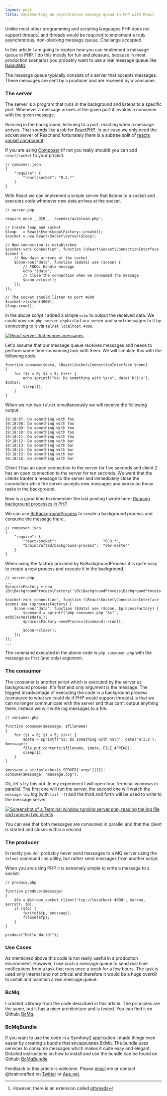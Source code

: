 ```yaml
---
layout: post
title: Implementing an asynchronous message queue in PHP with React
---
```


Unlike most other programming and scripting languages PHP does not support threads[^pthreads] and threads would be required to implement a truly asynchronous, non-blocking message queue. Challange accepted.

In this article I am going to explain how you can implement a message queue in PHP. I do this mostly for fun and pleasure, because in most production scenarios you probably want to use a real message queue like [RabbitMQ](http://www.rabbitmq.com).

The message queue typically consists of a server that accepts messages. These messages are sent by a producer and are received by a consumer.

### The server

The server is a program that runs in the background and listens to a specific port. Whenever a message arrives at the given port it invokes a consumer with the given message.

Running in the background, listening to a port, reacting when a message arrives. That sounds like a job for [ReactPHP](http://reactphp.org). In our case we only need the socket server of React and fortunately there is a subtree split of [reacts socket component](https://github.com/reactphp/socket).

If you are using [Composer](http://getcomposer.org) (if not you really should) you can add `react/socket` to your project.

    // composer.json
    {
        "require": {
            "react/socket": "0.3.*"
        }
    }

With React we can implement a simple server that listens to a socket and executes code whenever new data arrives at the socket.

    // server.php

    require_once __DIR__.'/vendor/autoload.php';

    // Create loop and socket
    $loop   = React\EventLoop\Factory::create();
    $socket = new React\Socket\Server($loop);

    // New connection is established
    $socket->on('connection', function (\React\Socket\ConnectionInterface $conn) {
        // New data arrives at the socket
        $conn->on('data', function ($data) use ($conn) {
            // TODO: Handle message
            echo "$data";
            // Close the connection when we consumed the message
            $conn->close();
        });
    });

    // The socket should listen to port 4000
    $socket->listen(4000);
    $loop->run();

In the above script I added a simple `echo` to output the received data. We could now run `php server.php`to start our server and send messages to it by connecting to it via `telnet localhost 4000`.

[![React server that echoes messages](/img/php-asynchronous-message-queue/react-server-800.png)](/img/php-asynchronous-message-queue/react-server.png)

Let's assume that our message queue receives messages and needs to perform some time-consuming task with them. We will simulate this with the following code.

    function consume($data, \React\Socket\ConnectionInterface $conn)
    {
        for ($i = 0; $i < 5; $i++) {
            echo sprintf("%s: Do something with %s\n", date('H:i:s'), $data);
            sleep(1);
        }
    }

When we run two `telnet` simultaneously we will receive the following output:

    19:18:07: Do something with foo
    19:18:08: Do something with foo
    19:18:09: Do something with foo
    19:18:10: Do something with foo
    19:18:11: Do something with foo
    19:18:12: Do something with bar
    19:18:13: Do something with bar
    19:18:14: Do something with bar
    19:18:15: Do something with bar
    19:18:16: Do something with bar

Client 1 has an open connection to the server for five seconds and client 2 has an open connection to the server for ten seconds. We want that the clients tranfer a message to the server and immediately close the connection while the server accepts new messages and works on those tasks in the background.

Now is a good time to remember the last posting I wrote here: [Running background processes in PHP](http://braincrafted.com/php-background-processes/).

We can use [BcBackgroundProcess](https://github.com/braincrafted/background-process) to create a background process and consume the message there.

    // composer.json
    {
        "require": {
            "react/socket":                     "0.3.*",
            "braincrafted/background-process":  "dev-master"
        }
    }

When using the factory provided by BcBackgroundProcess it is quite easy to create a new process and execute it in the background.

    // server.php
    ...
    $processFactory = new \Bc\BackgroundProcess\Factory('\Bc\BackgroundProcess\BackgroundProcess');

    $socket->on('connection', function (\React\Socket\ConnectionInterface $conn) use ($processFactory) {
        $conn->on('data', function ($data) use ($conn, $processFactory) {
            $command = sprintf('php consumer.php "%s"', addslashes($data));
            $processFactory->newProcess($command)->run();

            $conn->close();
        });
    });
    ...

The command executed in the above code is `php consumer.php` with the message as first (and only) argument.

### The consumer

The consumer is another script which is executed by the server as background process. It's first and only argument is the message. The biggest disadvantage of executing the code in a background process (compared to what we could do if PHP would support threads) is that we can no longer communicate with the server and thus can't output anything there. Instead we will write log messages to a file.

    // consumer.php

    function consume($message, $filename)
    {
        for ($i = 0; $i < 5; $i++) {
            $data = sprintf("%s: Do something with %s\n", date('H:i:s'), $message);
            file_put_contents($filename, $data, FILE_APPEND);
            sleep(1);
        }
    }

    $message = stripslashes($_SERVER['argv'][1]);
    consume($message, "message.log");

Ok, let's try this out. In my experiment I will open four Terminal windows in parallel. The first one will run the server, the second one will watch the `message.log` log (with `tail -f`) and the third and forth will be used to write to the message server.

[![Screenshot of a Terminal window running server.php, reading the log file and running two clients](/img/php-asynchronous-message-queue/mq-server-800.png)](/img/php-asynchronous-message-queue/mq-server.png)

You can see that both messages are consumed in parallel and that the client is started and closes within a second.

### The producer

In reality you will probably never send messages to a MQ server using the `telnet` command line utility, but rather send messages from another script.

When you are using PHP it is extremely simple to write a message to a socket.

    // produce.php

    function produce($message)
    {
        $fp = @stream_socket_client('tcp://localhost:4000', $errno, $errstr, 30);
        if ($fp) {
            fwrite($fp, $message);
            fclose($fp);
        }
    }

    produce("Hello World!");


### Use Cases

As mentioned above this code is not really useful in a production environment. However, I use such a message queue to send real time notifications from a task that runs once a week for a few hours. The task is used only internal and not critical and therefore it would be a huge overkill to install and maintain a real message queue.


### BcMq

I created a library from the code described in this article. The principles are the same, but it has a nicer architecture and is tested. You can find it on Github: [BcMq](https://github.com/braincrafted/mq).


### BcMqBundle

If you want to use the code in a Symfony2 application I made things even easier by creating a bundle that encapsulates BcMq. The bundle uses services to consume messages which makes it quite easy and elegant. Detailed instructions on how to install and use the bundle can be found on Github: [BcMqBundle](https://github.com/braincrafted/mq-bundle).

Feedback to this article is welcome. Please [email](mailto:florian@eckerstorfer.co) me or contact @braincrafted on [Twitter](http://twitter.com/braincrafted) or [App.net](https://alpha.app.net/braincrafted).

[^pthreads]: However, there is an extension called [pthreads](http://docs.php.net/manual/en/book.pthreads.php)
